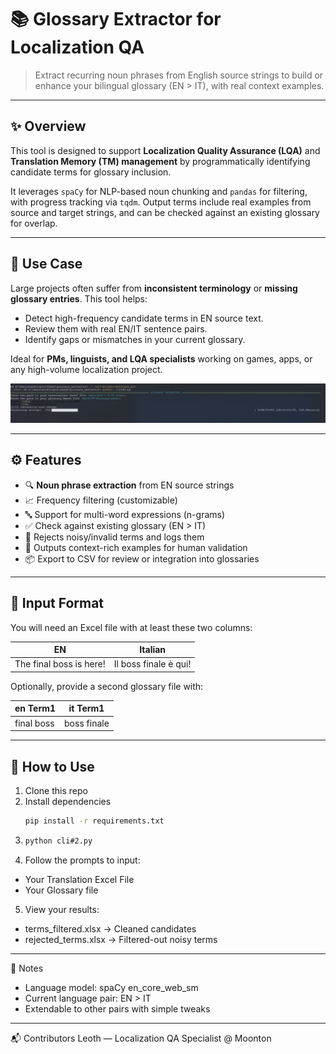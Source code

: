 # 📚 Glossary Extractor for Localization QA

> Extract recurring noun phrases from English source strings to build or enhance your bilingual glossary (EN > IT), with real context examples.

---

## ✨ Overview

This tool is designed to support **Localization Quality Assurance (LQA)** and **Translation Memory (TM) management** by programmatically identifying candidate terms for glossary inclusion.

It leverages `spaCy` for NLP-based noun chunking and `pandas` for filtering, with progress tracking via `tqdm`. Output terms include real examples from source and target strings, and can be checked against an existing glossary for overlap.

---

## 🧠 Use Case

Large projects often suffer from **inconsistent terminology** or **missing glossary entries**. This tool helps:

- Detect high-frequency candidate terms in EN source text.
- Review them with real EN/IT sentence pairs.
- Identify gaps or mismatches in your current glossary.

Ideal for **PMs, linguists, and LQA specialists** working on games, apps, or any high-volume localization project.

![Example](assets/images/example.png)

---

## ⚙️ Features

- 🔍 **Noun phrase extraction** from EN source strings
- 📈 Frequency filtering (customizable)
- 🔤 Support for multi-word expressions (n-grams)
- ✅ Check against existing glossary (EN > IT)
- 🧹 Rejects noisy/invalid terms and logs them
- 💬 Outputs context-rich examples for human validation
- 📦 Export to CSV for review or integration into glossaries

---

## 📂 Input Format

You will need an Excel file with at least these two columns:

| EN                  | Italian              |
|---------------------|----------------------|
| The final boss is here! | Il boss finale è qui! |

Optionally, provide a second glossary file with:

| en Term1     | it Term1     |
|--------------|--------------|
| final boss   | boss finale  |

---

## 🏁 How to Use

1. Clone this repo  
2. Install dependencies  
   ```bash
   pip install -r requirements.txt
3. ```bash
   python cli#2.py
4. Follow the prompts to input:
  - Your Translation Excel File
  - Your Glossary file
5. View your results:
  - terms_filtered.xlsx -> Cleaned candidates
  - rejected_terms.xlsx -> Filtered-out noisy terms

---

📌 Notes
- Language model: spaCy en_core_web_sm
- Current language pair: EN > IT
- Extendable to other pairs with simple tweaks

---
📬 Contributors
Leoth — Localization QA Specialist @ Moonton 

